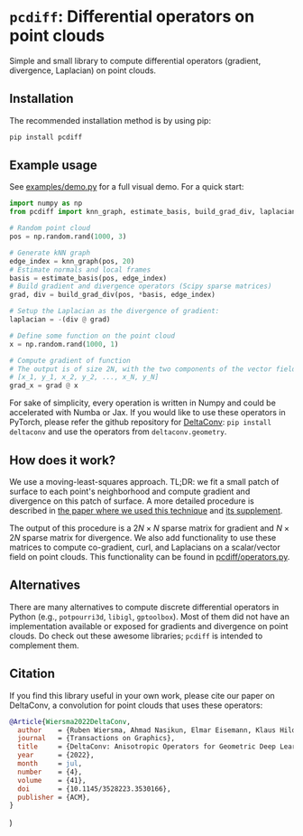 # `pcdiff`: Differential operators on point clouds
Simple and small library to compute differential operators (gradient, divergence, Laplacian) on point clouds.

## Installation
The recommended installation method is by using pip:
```bash
pip install pcdiff
```

## Example usage
See [examples/demo.py](examples/demo.py) for a full visual demo. For a quick start:
```python
import numpy as np
from pcdiff import knn_graph, estimate_basis, build_grad_div, laplacian

# Random point cloud
pos = np.random.rand(1000, 3)

# Generate kNN graph
edge_index = knn_graph(pos, 20)
# Estimate normals and local frames
basis = estimate_basis(pos, edge_index)
# Build gradient and divergence operators (Scipy sparse matrices)
grad, div = build_grad_div(pos, *basis, edge_index)

# Setup the Laplacian as the divergence of gradient:
laplacian = -(div @ grad)

# Define some function on the point cloud
x = np.random.rand(1000, 1)

# Compute gradient of function
# The output is of size 2N, with the two components of the vector field interleaved:
# [x_1, y_1, x_2, y_2, ..., x_N, y_N]
grad_x = grad @ x
```

For sake of simplicity, every operation is written in Numpy and could be accelerated with Numba or Jax. If you would like to use these operators in PyTorch, please refer the github repository for [DeltaConv](https://github.com/rubenwiersma/deltaconv): `pip install deltaconv` and use the operators from `deltaconv.geometry`.

## How does it work?
We use a moving-least-squares approach. TL;DR: we fit a small patch of surface to each point's neighborhood and compute gradient and divergence on this patch of surface. A more detailed procedure is described in [the paper where we used this technique](https://rubenwiersma.nl/assets/pdf/DeltaConv.pdf) and [its supplement](https://rubenwiersma.nl/assets/pdf/DeltaConv_supplement.pdf).

The output of this procedure is a $2N \times N$ sparse matrix for gradient and $N \times 2N$ sparse matrix for divergence. We also add functionality to use these matrices to compute co-gradient, curl, and Laplacians on a scalar/vector field on point clouds. This functionality can be found in [pcdiff/operators.py](pcdiff/operators.py).

## Alternatives
There are many alternatives to compute discrete differential operators in Python (e.g., `potpourri3d`, `libigl`, `gptoolbox`). Most of them did not have an implementation available or exposed for gradients and divergence on point clouds. Do check out these awesome libraries; `pcdiff` is intended to complement them.

## Citation
If you find this library useful in your own work, please cite our paper on DeltaConv, a convolution for point clouds that uses these operators:

```bib
@Article{Wiersma2022DeltaConv,
  author    = {Ruben Wiersma, Ahmad Nasikun, Elmar Eisemann, Klaus Hildebrandt},
  journal   = {Transactions on Graphics},
  title     = {DeltaConv: Anisotropic Operators for Geometric Deep Learning on Point Clouds},
  year      = {2022},
  month     = jul,
  number    = {4},
  volume    = {41},
  doi       = {10.1145/3528223.3530166},
  publisher = {ACM},
}
```

)
